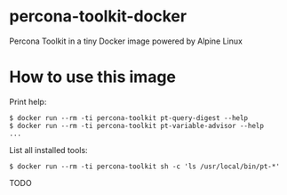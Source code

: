 # percona-toolkit-docker
Percona Toolkit in a tiny Docker image powered by Alpine Linux

# How to use this image

Print help:
```
$ docker run --rm -ti percona-toolkit pt-query-digest --help
$ docker run --rm -ti percona-toolkit pt-variable-advisor --help
...
```

List all installed tools:
```
$ docker run --rm -ti percona-toolkit sh -c 'ls /usr/local/bin/pt-*'
```

TODO
